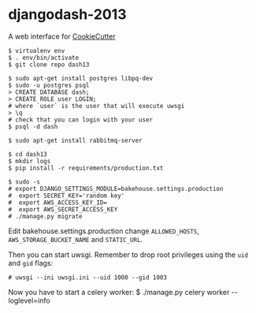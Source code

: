 djangodash-2013
===============

A web interface for [CookieCutter](https://github.com/audreyr/cookiecutter)


    $ virtualenv env
    $ . env/bin/activate
    $ git clone repo dash13

    $ sudo apt-get install postgres libpq-dev
    $ sudo -u postgres psql
    > CREATE DATABASE dash;
    > CREATE ROLE user LOGIN;
    # where `user` is the user that will execute uwsgi
    > \q
    # check that you can login with your user
    $ psql -d dash

    $ sudo apt-get install rabbitmq-server

    $ cd dash13
    $ mkdir logs
    $ pip install -r requirements/production.txt

    $ sudo -s
    # export DJANGO_SETTINGS_MODULE=bakehouse.settings.production
    #  export SECRET_KEY='random key'
    #  export AWS_ACCESS_KEY_ID=
    #  export AWS_SECRET_ACCESS_KEY
    # ./manage.py migrate
    
Edit bakehouse.settings.production
change `ALLOWED_HOSTS`, `AWS_STORAGE_BUCKET_NAME` and `STATIC_URL`.

Then you can start uwsgi. Remember to drop root privileges using the `uid` and `gid` flags:

    # uwsgi --ini uwsgi.ini --uid 1000 --gid 1003

Now you have to start a celery worker:
    $ ./manage.py celery worker --loglevel=info
